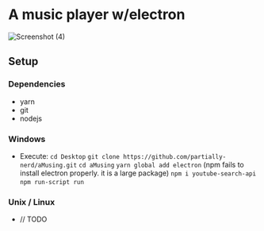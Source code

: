 # A music player w/electron
![Screenshot (4)](https://user-images.githubusercontent.com/108736691/233554710-f17df9e1-55f2-4787-a632-40cafa2033e4.png)

## Setup
### Dependencies
- yarn
- git
- nodejs
### Windows
- Execute: `cd Desktop` 
  `git clone https://github.com/partially-nerd/aMusing.git`
  `cd aMusing`
  `yarn global add electron` (npm fails to install electron properly. it is a large package)
  `npm i youtube-search-api`
  `npm run-script run`
### Unix / Linux
- // TODO
